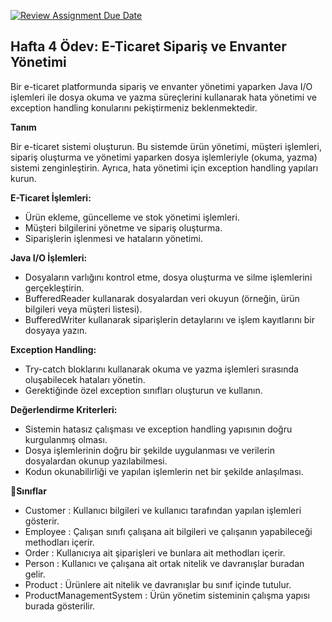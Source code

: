 [![Review Assignment Due Date](https://classroom.github.com/assets/deadline-readme-button-22041afd0340ce965d47ae6ef1cefeee28c7c493a6346c4f15d667ab976d596c.svg)](https://classroom.github.com/a/yJC9k_V9)
## Hafta 4 Ödev: E-Ticaret Sipariş ve Envanter Yönetimi

Bir e-ticaret platformunda sipariş ve envanter yönetimi yaparken Java I/O işlemleri ile dosya okuma ve yazma süreçlerini kullanarak hata yönetimi ve exception handling konularını pekiştirmeniz beklenmektedir.

**Tanım**

Bir e-ticaret sistemi oluşturun. Bu sistemde ürün yönetimi, müşteri işlemleri, sipariş oluşturma ve yönetimi yaparken dosya işlemleriyle (okuma, yazma) sistemi zenginleştirin. Ayrıca, hata yönetimi için exception handling yapıları kurun.

**E-Ticaret İşlemleri:**

- Ürün ekleme, güncelleme ve stok yönetimi işlemleri.
- Müşteri bilgilerini yönetme ve sipariş oluşturma.
- Siparişlerin işlenmesi ve hataların yönetimi.

**Java I/O İşlemleri:**

- Dosyaların varlığını kontrol etme, dosya oluşturma ve silme işlemlerini gerçekleştirin.
- BufferedReader kullanarak dosyalardan veri okuyun (örneğin, ürün bilgileri veya müşteri listesi).
- BufferedWriter kullanarak siparişlerin detaylarını ve işlem kayıtlarını bir dosyaya yazın.

**Exception Handling:**

- Try-catch bloklarını kullanarak okuma ve yazma işlemleri sırasında oluşabilecek hataları yönetin.
- Gerektiğinde özel exception sınıfları oluşturun ve kullanın.

**Değerlendirme Kriterleri:**

- Sistemin hatasız çalışması ve exception handling yapısının doğru kurgulanmış olması.
- Dosya işlemlerinin doğru bir şekilde uygulanması ve verilerin dosyalardan okunup yazılabilmesi.
- Kodun okunabilirliği ve yapılan işlemlerin net bir şekilde anlaşılması.

**🚨Sınıflar**

- Customer : Kullanıcı bilgileri ve kullanıcı tarafından yapılan işlemleri gösterir.
- Employee : Çalışan sınıfı çalışana ait bilgileri ve çalışanın yapabileceği methodları içerir.
- Order : Kullanıcıya ait şiparişleri ve bunlara ait methodları içerir.
- Person : Kullanıcı ve çalışana ait ortak nitelik ve davranışlar buradan gelir.
- Product : Ürünlere ait nitelik ve davranışlar bu sınıf içinde tutulur. 
- ProductManagementSystem : Ürün yönetim sisteminin çalışma yapısı burada gösterilir.


